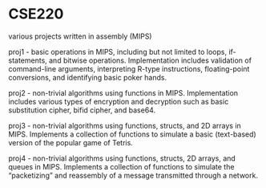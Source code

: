 # CSE220
various projects written in assembly (MIPS)

proj1 - basic operations in MIPS, including but not limited to loops, if-statements, and bitwise operations. Implementation includes validation of command-line arguments, interpreting R-type instructions, floating-point conversions, and identifying basic poker hands.

proj2 - non-trivial algorithms using functions in MIPS. Implementation includes various types of encryption and decryption such as basic substitution cipher, bifid cipher, and base64.

proj3 - non-trivial algorithms using functions, structs, and 2D arrays in MIPS. Implements a collection of functions to simulate a basic (text-based) version of the popular game of Tetris.

proj4 - non-trivial algorithms using functions, structs, 2D arrays, and queues in MIPS. Implements a collection of functions to simulate the “packetizing” and reassembly of a message transmitted through a network.
